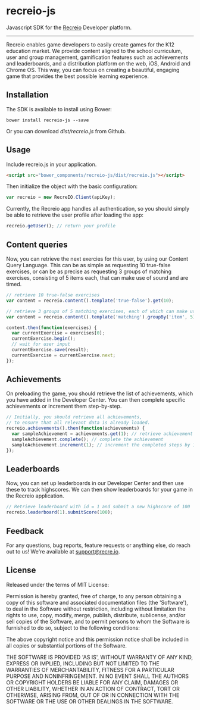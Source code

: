 recreio-js
==============

Javascript SDK for the [Recreio](https://recre.io) Developer platform.

---

Recreio enables game developers to easily create games for the K12 education market. We provide content aligned to the school curriculum, user and group management, gamification features such as achievements and leaderboards, and a distribution platform on the web, iOS, Android and Chrome OS. This way, you can focus on creating a beautiful, engaging game that provides the best possible learning experience.

Installation
------

The SDK is available to install using Bower:

```shell
bower install recreio-js --save
```

Or you can download *dist/recreio.js* from Github.

Usage
------
Include recreio.js in your application.

```html
<script src="bower_components/recreio-js/dist/recreio.js"></script>
```

Then initialize the object with the basic configuration:

```js
var recreio = new RecreIO.Client(apiKey);
```

Currently, the Recreio app handles all authentication, so you should simply be able to retrieve the user profile after loading the app:

```js
recreio.getUser(); // return your profile
```

Content queries
----------

Now, you can retrieve the next exercies for this user, by using our Content Query Language. This can be as simple as requesting 10 true-false exercises, or can be as precise as requesting 3 groups of matching exercises, consisting of 5 items each, that can make use of sound and are timed.

```js
// retrieve 10 true-false exercises
var content = recreio.content().template('true-false').get(10);

// retrieve 3 groups of 5 matching exercises, each of which can make use of sound and is timed
var content = recreio.content().template('matching').groupBy('item', 5).sound(true).timed(true).get(3);

content.then(function(exercises) {
  var currentExercise = exercises[0];
  currentExercise.begin();
  // wait for user input
  currentExercise.save(result);
  currentExercise = currentExercise.next;
});
```

Achievements
--------

On preloading the game, you should retrieve the list of achievements, which you have added in the Developer Center. You can then complete specific achievements or increment them step-by-step.

```js
// Initially, you should retrieve all achievements,
// to ensure that all relevant data is already loaded.
recreio.achievements().then(function(achievements) {
  var sampleAchievement = achievements.get(1); // retrieve achievement by id = 1
  sampleAchievement.complete(); // complete the achievement
  sampleAchievement.increment(1); // increment the completed steps by 1
});
```

Leaderboards
--------

Now, you can set up leaderboards in our Developer Center and then use these to track highscores. We can then show leaderboards for your game in the Recreio application.

```js
// Retrieve leaderboard with id = 1 and submit a new highscore of 100
recreio.leaderboard(1).submitScore(100);
```

Feedback
------

For any questions, bug reports, feature requests or anything else, do reach out to us! We're available at [support@recre.io](mailto:support@recre.io).

License
------

Released under the terms of MIT License:

Permission is hereby granted, free of charge, to any person obtaining
a copy of this software and associated documentation files (the
'Software'), to deal in the Software without restriction, including
without limitation the rights to use, copy, modify, merge, publish,
distribute, sublicense, and/or sell copies of the Software, and to
permit persons to whom the Software is furnished to do so, subject to
the following conditions:

The above copyright notice and this permission notice shall be
included in all copies or substantial portions of the Software.

THE SOFTWARE IS PROVIDED 'AS IS', WITHOUT WARRANTY OF ANY KIND,
EXPRESS OR IMPLIED, INCLUDING BUT NOT LIMITED TO THE WARRANTIES OF
MERCHANTABILITY, FITNESS FOR A PARTICULAR PURPOSE AND NONINFRINGEMENT.
IN NO EVENT SHALL THE AUTHORS OR COPYRIGHT HOLDERS BE LIABLE FOR ANY
CLAIM, DAMAGES OR OTHER LIABILITY, WHETHER IN AN ACTION OF CONTRACT,
TORT OR OTHERWISE, ARISING FROM, OUT OF OR IN CONNECTION WITH THE
SOFTWARE OR THE USE OR OTHER DEALINGS IN THE SOFTWARE.
